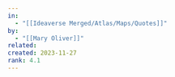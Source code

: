 ```yaml
---
in:
  - "[[Ideaverse Merged/Atlas/Maps/Quotes]]"
by:
  - "[[Mary Oliver]]"
related:
created: 2023-11-27
rank: 4.1
---
```

 
